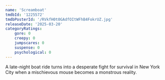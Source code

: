 ```yaml
---
name: 'Screamboat'
tmdbId: '1225572'
tmdbPosterId: '/RVkfH0t0GAdfOItWFhB4FokrUZ.jpg'
releaseDate: '2025-03-20'
categoryRatings:
    gore: 0
    creepy: 0
    jumpscares: 0
    suspense: 0
    psychological: 0
---
```

A late-night boat ride turns into a desperate fight for survival in New York City when a mischievous mouse becomes a monstrous reality.

